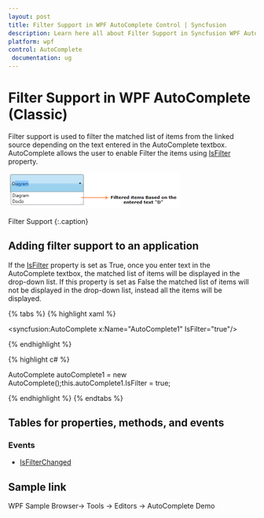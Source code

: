 ```yaml
---
layout: post
title: Filter Support in WPF AutoComplete Control | Syncfusion
description: Learn here all about Filter Support in Syncfusion WPF AutoComplete (Classic) control, its elements and more details.
platform: wpf
control: AutoComplete
 documentation: ug
---
```


# Filter Support in WPF AutoComplete (Classic)

Filter support is used to filter the matched list of items from the linked source depending on the text entered in the AutoComplete textbox. AutoComplete allows the user to enable Filter the items using [IsFilter](https://help.syncfusion.com/cr/wpf/Syncfusion.Windows.Tools.Controls.AutoComplete.html#Syncfusion_Windows_Tools_Controls_AutoComplete_IsFilter) property.

![Filter Support](Filter-Support_images/Filter-Support_img1.png)

Filter Support
{:.caption}

## Adding filter support to an application 

If the [IsFilter](https://help.syncfusion.com/cr/wpf/Syncfusion.Windows.Tools.Controls.AutoComplete.html#Syncfusion_Windows_Tools_Controls_AutoComplete_IsFilter) property is set as True, once you enter text in the AutoComplete textbox, the matched list of items 
will be displayed in the drop-down list. If this property is set as False the matched list of items will not be 
displayed in the drop-down list, instead all the items will be displayed.

{% tabs %}
{% highlight xaml %}

<syncfusion:AutoComplete x:Name="AutoComplete1" IsFilter="true"/></td></tr>

{% endhighlight %}

{% highlight c# %}

AutoComplete autoComplete1 = new AutoComplete();this.autoComplete1.IsFilter = true;</td></tr>

{% endhighlight %}
{% endtabs %}

## Tables for properties, methods, and events

### Events

* [IsFilterChanged](https://help.syncfusion.com/cr/wpf/Syncfusion.Windows.Tools.Controls.AutoComplete.html)

## Sample link

WPF Sample Browser-> Tools -> Editors -> AutoComplete Demo
